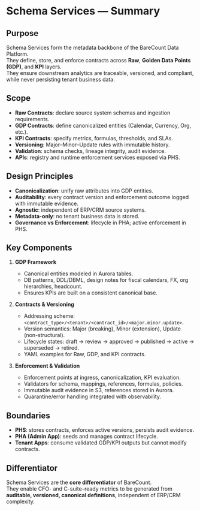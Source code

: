 # Schema Services — Summary

## Purpose
Schema Services form the metadata backbone of the BareCount Data Platform.  
They define, store, and enforce contracts across **Raw**, **Golden Data Points (GDP)**, and **KPI** layers.  
They ensure downstream analytics are traceable, versioned, and compliant, while never persisting tenant business data.

## Scope
- **Raw Contracts**: declare source system schemas and ingestion requirements.  
- **GDP Contracts**: define canonicalized entities (Calendar, Currency, Org, etc.).  
- **KPI Contracts**: specify metrics, formulas, thresholds, and SLAs.  
- **Versioning**: Major–Minor–Update rules with immutable history.  
- **Validation**: schema checks, lineage integrity, audit evidence.  
- **APIs**: registry and runtime enforcement services exposed via PHS.

## Design Principles
- **Canonicalization**: unify raw attributes into GDP entities.  
- **Auditability**: every contract version and enforcement outcome logged with immutable evidence.  
- **Agnostic**: independent of ERP/CRM source systems.  
- **Metadata-only**: no tenant business data is stored.  
- **Governance vs Enforcement**: lifecycle in PHA; active enforcement in PHS.

## Key Components
1. **GDP Framework**  
   - Canonical entities modeled in Aurora tables.  
   - DB patterns, DDL/DBML, design notes for fiscal calendars, FX, org hierarchies, headcount.  
   - Ensures KPIs are built on a consistent canonical base.

2. **Contracts & Versioning**  
   - Addressing scheme: `<contract_type>/<tenant>/<contract_id>/<major.minor.update>`.  
   - Version semantics: Major (breaking), Minor (extension), Update (non-structural).  
   - Lifecycle states: draft → review → approved → published → active → superseded → retired.  
   - YAML examples for Raw, GDP, and KPI contracts.

3. **Enforcement & Validation**  
   - Enforcement points at ingress, canonicalization, KPI evaluation.  
   - Validators for schema, mappings, references, formulas, policies.  
   - Immutable audit evidence in S3, references stored in Aurora.  
   - Quarantine/error handling integrated with observability.

## Boundaries
- **PHS**: stores contracts, enforces active versions, persists audit evidence.  
- **PHA (Admin App)**: seeds and manages contract lifecycle.  
- **Tenant Apps**: consume validated GDP/KPI outputs but cannot modify contracts.

## Differentiator
Schema Services are the **core differentiator** of BareCount.  
They enable CFO- and C-suite–ready metrics to be generated from **auditable, versioned, canonical definitions**, independent of ERP/CRM complexity.
